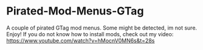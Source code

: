 # Pirated-Mod-Menus-GTag
A couple of pirated GTag mod menus. Some might be detected, im not sure. Enjoy!
If you do not know how to install mods, check out my video: https://www.youtube.com/watch?v=hMocnV0MN6s&t=28s
